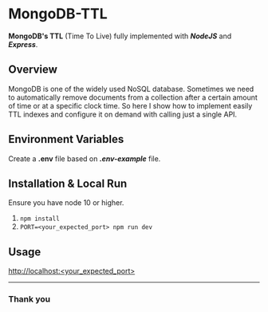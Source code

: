 # MongoDB-TTL

**MongoDB's TTL** (Time To Live) fully implemented with **_NodeJS_** and **_Express_**.

## Overview

MongoDB is one of the widely used NoSQL database. Sometimes we need to automatically remove documents from a collection after a certain amount of time or at a specific clock time. So here I show how to implement easily TTL indexes and configure it on demand with calling just a single API.

## Environment Variables

Create a **.env** file based on **_.env-example_** file.

## Installation & Local Run

Ensure you have node 10 or higher.

1. `npm install`
2. `PORT=<your_expected_port> npm run dev`

## Usage

[http://localhost:<your_expected_port>](http://localhost:<your_expected_port>)

---

### Thank you
